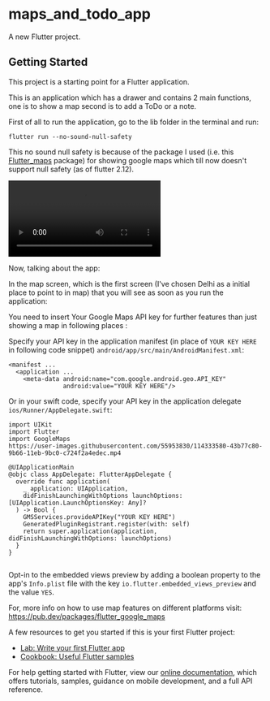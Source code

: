 # maps_and_todo_app

A new Flutter project.

## Getting Started

This project is a starting point for a Flutter application.

This is an application which has a drawer and contains 2 main functions, one is to show a map second is to add a ToDo or a note. 

First of all to run the application, go to the lib folder in the terminal and run:

```
flutter run --no-sound-null-safety
```

This no sound null safety is because of the package I used (i.e. this [Flutter_maps](https://pub.dev/packages/flutter_google_maps) package) for showing google maps which till now doesn't support null safety (as of flutter 2.12).

![App Summary Video](https://user-images.githubusercontent.com/55953830/114333533-25518100-9b66-11eb-8287-3a2c2b4bb178.mp4)



Now, talking about the app: 

In the map screen, which is the first screen (I've chosen Delhi as a initial place to point to in map) that you will see as soon as you run the application:

You need to insert Your Google Maps API key for further features than just showing a map in following places : 









Specify your API key in the application manifest (in place of `YOUR KEY HERE` in following code snippet) `android/app/src/main/AndroidManifest.xml`:

```
<manifest ...
  <application ...
    <meta-data android:name="com.google.android.geo.API_KEY"
               android:value="YOUR KEY HERE"/>

```

Or in your swift code, specify your API key in the application delegate `ios/Runner/AppDelegate.swift`:

```
import UIKit
import Flutter
import GoogleMaps
https://user-images.githubusercontent.com/55953830/114333580-43b77c80-9b66-11eb-9bc0-c724f2a4edec.mp4

@UIApplicationMain
@objc class AppDelegate: FlutterAppDelegate {
  override func application(
    _ application: UIApplication,
    didFinishLaunchingWithOptions launchOptions: [UIApplication.LaunchOptionsKey: Any]?
  ) -> Bool {
    GMSServices.provideAPIKey("YOUR KEY HERE")
    GeneratedPluginRegistrant.register(with: self)
    return super.application(application, didFinishLaunchingWithOptions: launchOptions)
  }
}


```

Opt-in to the embedded views preview by adding a boolean property to the app's `Info.plist` file with the key `io.flutter.embedded_views_preview` and the value `YES`.

For, more info on how to use map features on different platforms visit: https://pub.dev/packages/flutter_google_maps


A few resources to get you started if this is your first Flutter project:

- [Lab: Write your first Flutter app](https://flutter.dev/docs/get-started/codelab)
- [Cookbook: Useful Flutter samples](https://flutter.dev/docs/cookbook)

For help getting started with Flutter, view our
[online documentation](https://flutter.dev/docs), which offers tutorials,
samples, guidance on mobile development, and a full API reference.
